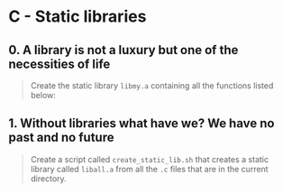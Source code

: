 # C - Static libraries

## 0. A library is not a luxury but one of the necessities of life
> Create the static library `libmy.a` containing all the functions listed below:

## 1. Without libraries what have we? We have no past and no future
> Create a script called `create_static_lib.sh` that creates a static library called `liball.a` from all the `.c` files that are in the current directory.
